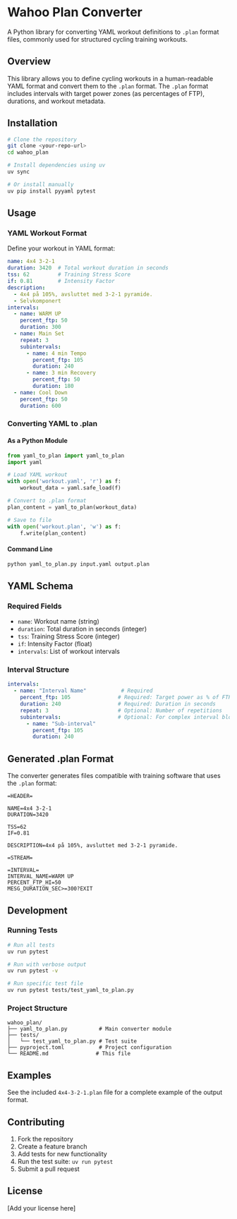 # Wahoo Plan Converter

A Python library for converting YAML workout definitions to `.plan` format files, commonly used for structured cycling training workouts.

## Overview

This library allows you to define cycling workouts in a human-readable YAML format and convert them to the `.plan` format. The `.plan` format includes intervals with target power zones (as percentages of FTP), durations, and workout metadata.

## Installation

```bash
# Clone the repository
git clone <your-repo-url>
cd wahoo_plan

# Install dependencies using uv
uv sync

# Or install manually
uv pip install pyyaml pytest
```

## Usage

### YAML Workout Format

Define your workout in YAML format:

```yaml
name: 4x4 3-2-1
duration: 3420  # Total workout duration in seconds
tss: 62         # Training Stress Score
if: 0.81        # Intensity Factor
description:
  - 4x4 på 105%, avsluttet med 3-2-1 pyramide.
  - Selvkomponert
intervals:
  - name: WARM UP
    percent_ftp: 50
    duration: 300
  - name: Main Set
    repeat: 3
    subintervals:
      - name: 4 min Tempo
        percent_ftp: 105
        duration: 240
      - name: 3 min Recovery
        percent_ftp: 50
        duration: 180
  - name: Cool Down
    percent_ftp: 50
    duration: 600
```

### Converting YAML to .plan

#### As a Python Module

```python
from yaml_to_plan import yaml_to_plan
import yaml

# Load YAML workout
with open('workout.yaml', 'r') as f:
    workout_data = yaml.safe_load(f)

# Convert to .plan format
plan_content = yaml_to_plan(workout_data)

# Save to file
with open('workout.plan', 'w') as f:
    f.write(plan_content)
```

#### Command Line

```bash
python yaml_to_plan.py input.yaml output.plan
```

## YAML Schema

### Required Fields
- `name`: Workout name (string)
- `duration`: Total duration in seconds (integer)
- `tss`: Training Stress Score (integer)
- `if`: Intensity Factor (float)
- `intervals`: List of workout intervals

### Interval Structure
```yaml
intervals:
  - name: "Interval Name"           # Required
    percent_ftp: 105               # Required: Target power as % of FTP
    duration: 240                  # Required: Duration in seconds
    repeat: 3                      # Optional: Number of repetitions
    subintervals:                  # Optional: For complex interval blocks
      - name: "Sub-interval"
        percent_ftp: 105
        duration: 240
```

## Generated .plan Format

The converter generates files compatible with training software that uses the `.plan` format:

```
=HEADER=

NAME=4x4 3-2-1
DURATION=3420

TSS=62
IF=0.81

DESCRIPTION=4x4 på 105%, avsluttet med 3-2-1 pyramide.

=STREAM=

=INTERVAL=
INTERVAL_NAME=WARM UP
PERCENT_FTP_HI=50
MESG_DURATION_SEC>=300?EXIT
```

## Development

### Running Tests

```bash
# Run all tests
uv run pytest

# Run with verbose output
uv run pytest -v

# Run specific test file
uv run pytest tests/test_yaml_to_plan.py
```

### Project Structure

```
wahoo_plan/
├── yaml_to_plan.py          # Main converter module
├── tests/
│   └── test_yaml_to_plan.py # Test suite
├── pyproject.toml           # Project configuration
└── README.md               # This file
```

## Examples

See the included `4x4-3-2-1.plan` file for a complete example of the output format.

## Contributing

1. Fork the repository
2. Create a feature branch
3. Add tests for new functionality
4. Run the test suite: `uv run pytest`
5. Submit a pull request

## License

[Add your license here]